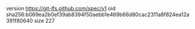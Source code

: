 version https://git-lfs.github.com/spec/v1
oid sha256:b069ea2b0ef39ab8394f50aebb1e469b66d80cac2311a8f824ea12a391f80640
size 227
